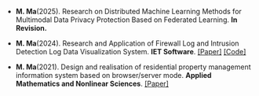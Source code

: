 - <strong>M. Ma</strong>(2025). Research on Distributed Machine Learning Methods for Multimodal Data Privacy Protection Based on Federated Learning. <strong>In Revision.</strong> 

- <strong>M. Ma</strong>(2024). Research and Application of Firewall Log and Intrusion Detection Log Data Visualization System. <strong>IET Software</strong>. [[Paper]](https://doi.org/10.1049/2024/7060298) [[Code]](https://github.com/senli1073/SeisT)

- <strong>M. Ma</strong>(2021). Design and realisation of residential property management information system based on browser/server mode. <strong>Applied Mathematics and Nonlinear Sciences</strong>. [[Paper]](https://doi.org/10.2478/amns.2021.2.00046)

